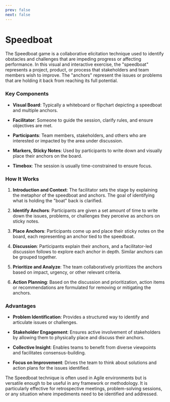 ```yaml
---
prev: false
next: false
---
```


# Speedboat

The Speedboat game is a collaborative elicitation technique used to identify obstacles and challenges that are impeding progress or affecting performance. In this visual and interactive exercise, the "speedboat" represents a project, product, or process that stakeholders and team members wish to improve. The "anchors" represent the issues or problems that are holding it back from reaching its full potential.

### Key Components

- **Visual Board**: Typically a whiteboard or flipchart depicting a speedboat and multiple anchors.
- **Facilitator**: Someone to guide the session, clarify rules, and ensure objectives are met.

- **Participants**: Team members, stakeholders, and others who are interested or impacted by the area under discussion.

- **Markers, Sticky Notes**: Used by participants to write down and visually place their anchors on the board.

- **Timebox**: The session is usually time-constrained to ensure focus.

### How It Works

1. **Introduction and Context**: The facilitator sets the stage by explaining the metaphor of the speedboat and anchors. The goal of identifying what is holding the "boat" back is clarified.

2. **Identify Anchors**: Participants are given a set amount of time to write down the issues, problems, or challenges they perceive as anchors on sticky notes.

3. **Place Anchors**: Participants come up and place their sticky notes on the board, each representing an anchor tied to the speedboat.

4. **Discussion**: Participants explain their anchors, and a facilitator-led discussion follows to explore each anchor in depth. Similar anchors can be grouped together.

5. **Prioritize and Analyze**: The team collaboratively prioritizes the anchors based on impact, urgency, or other relevant criteria.

6. **Action Planning**: Based on the discussion and prioritization, action items or recommendations are formulated for removing or mitigating the anchors.

### Advantages

- **Problem Identification**: Provides a structured way to identify and articulate issues or challenges.
- **Stakeholder Engagement**: Ensures active involvement of stakeholders by allowing them to physically place and discuss their anchors.

- **Collective Insight**: Enables teams to benefit from diverse viewpoints and facilitates consensus-building.

- **Focus on Improvement**: Drives the team to think about solutions and action plans for the issues identified.

The Speedboat technique is often used in Agile environments but is versatile enough to be useful in any framework or methodology. It is particularly effective for retrospective meetings, problem-solving sessions, or any situation where impediments need to be identified and addressed.

